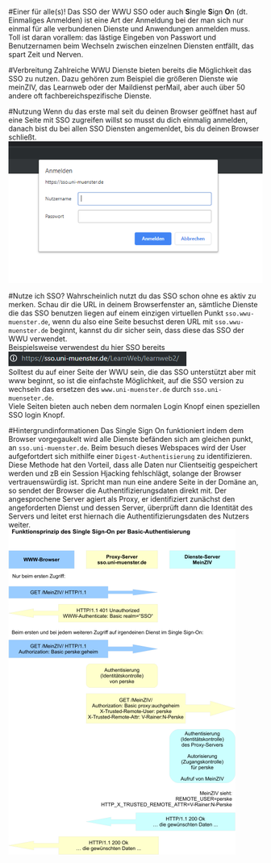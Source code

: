 #Einer für alle(s)! Das SSO der WWU
SSO oder auch **S**ingle **S**ign **O**n (dt. Einmaliges Anmelden) ist eine Art der
Anmeldung bei der man sich nur einmal für alle verbundenen Dienste und Anwendungen
anmelden muss. Toll ist daran vorallem: das lästige Eingeben von Passwort und Benutzernamen
beim Wechseln zwischen einzelnen Diensten entfällt, das spart Zeit und Nerven.

#Verbreitung
Zahlreiche WWU Dienste bieten bereits die Möglichkeit das SSO zu nutzen. Dazu gehören zum Beispiel
die größeren Dienste wie meinZIV, das Learnweb oder der Maildienst perMail, aber auch über 50 andere oft
fachbereichspezifische Dienste.

#Nutzung
Wenn du das erste mal seit du deinen Browser geöffnet hast auf eine Seite mit SSO zugreifen willst so musst du dich
einmalig anmelden, danach bist du bei allen SSO Diensten angemenldet, bis du deinen Browser schließt.\
![Anmeldebox](images/loginbox.png "Authentifizierungsaufforderung")

#Nutze ich SSO?
Wahrscheinlich nutzt du das SSO schon ohne es aktiv zu merken. Schau dir die URL in deinem Browserfenster an, sämtliche
Dienste die das SSO benutzen liegen auf einem einzigen virtuellen Punkt `sso.wwu-muenster.de`,
wenn du also eine Seite
besuchst deren URL mit `sso.wwu-muenster.de` beginnt, kannst du dir sicher sein, dass diese das SSO der WWU verwendet.\
Beispielsweise verwendest du hier SSO bereits \
![url mit wwu](images/sso_learnweb.png)<br />
Solltest du auf einer Seite der WWU sein, die das SSO unterstützt aber mit www beginnt, so ist die einfachste
Möglichkeit, auf die SSO version zu wechseln das ersetzen des `www.uni-muenster.de` durch `sso.uni-muenseter.de`.\
Viele Seiten bieten auch neben dem normalen Login Knopf einen speziellen SSO login Knopf.

#Hintergrundinformationen
Das Single Sign On funktioniert indem dem Browser vorgegaukelt wird alle Dienste befänden sich am gleichen punkt, 
an `sso.uni-muenster.de`. Beim besuch dieses Webspaces wird der User aufgefortdert sich mithilfe einer 
`Digest-Authentisierung` zu identifizieren. Diese Methode hat den Vorteil, dass alle Daten nur Clientseitig gespeichert
werden und zB ein Session Hjacking fehlschlägt, solange der Browser vertrauenswürdig ist. Spricht man nun eine andere
Seite in der Domäne an, so sendet der Browser die Authentifizierungsdaten direkt mit. Der angesprochene Server agiert
als Proxy, er identifiziert zunächst den angeforderten Dienst und dessen Server, überprüft dann die Identität des 
Servers und leitet erst hiernach die Authentifizierungsdaten des Nutzers weiter.\
![Datenaustausch zwischen sso server, client und dienst server](images/grafik_single_sign_on.png)
